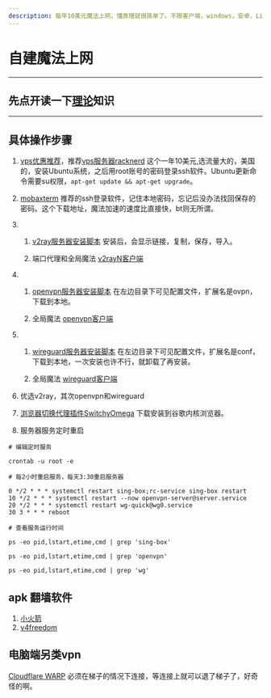 ```yaml
---
description: 每年10美元魔法上网，懂原理就很简单了。不限客户端，windows，安卓，Linux都可以。
---
```


# 自建魔法上网
-------------------------------------

## 先点开读一下[理论](https://github.com/Alvin9999/new-pac/wiki)知识

-------------------------------------

## 具体操作步骤
1. [vps优惠推荐](https://www.vpsgo.com/racknerd-coupons.html)，推荐[vps服务器racknerd](https://www.racknerd.com/) 这个一年10美元,选流量大的，美国的，安装Ubuntu系统，之后用root账号的密码登录ssh软件。Ubuntu更新命令需要su权限，`apt-get update && apt-get upgrade`。

2. [mobaxterm](https://filecr.com/windows/mobaxterm/) 推荐的ssh登录软件，记住本地密码，忘记后没办法找回保存的密码。这个下载地址，魔法加速的速度比直接快，bt则无所谓。

3. 1. [v2ray服务器安装脚本](https://github.com/yonggekkk/sing-box-yg) 安装后，会显示链接，复制，保存，导入。

   2. 端口代理和全局魔法 [v2rayN客户端](https://github.com/2dust/v2rayN)

4. 1. [openvpn服务器安装脚本](https://github.com/Nyr/openvpn-install) 在左边目录下可见配置文件，扩展名是ovpn，下载到本地。

   2. 全局魔法 [openvpn客户端](https://openvpn.net/client/)

5. 1. [wireguard服务器安装脚本](https://github.com/Nyr/wireguard-install) 在左边目录下可见配置文件，扩展名是conf，下载到本地，一次安装也许不行，就卸载了再安装。

   2. 全局魔法  [wireguard客户端](https://www.wireguard.com/install/)

6. 优选v2ray，其次openvpn和wireguard

7. [浏览器切换代理插件SwitchyOmega](https://github.com/FelisCatus/SwitchyOmega/releases/tag/v2.5.20) 下载安装到谷歌内核浏览器。

8. 服务器服务定时重启

```crontab
# 编辑定时服务

crontab -u root -e

# 每2小时重启服务，每天3:30重启服务器

0 */2 * * * systemctl restart sing-box;rc-service sing-box restart
10 */2 * * * systemctl restart --now openvpn-server@server.service
20 */2 * * * systemctl restart wg-quick@wg0.service
30 3 * * * reboot

# 查看服务运行时间

ps -eo pid,lstart,etime,cmd | grep 'sing-box'

ps -eo pid,lstart,etime,cmd | grep 'openvpn'

ps -eo pid,lstart,etime,cmd | grep 'wg'

```

## apk 翻墙软件
1.  [小火箭](https://rocketapp666.github.io/)
2.  [v4freedom](https://v4freedom.com/) 



##  电脑端另类vpn

[Cloudflare WARP](https://developers.cloudflare.com/warp-client/get-started/windows/) 必须在梯子的情况下连接，等连接上就可以退了梯子了，好奇怪的啊。
